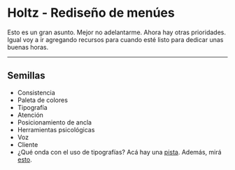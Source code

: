 # Holtz - Rediseño de menúes

Esto es un gran asunto. Mejor no adelantarme. Ahora hay otras prioridades. Igual voy a ir agregando recursos para cuando esté listo para dedicar unas buenas horas.

---
## Semillas
- Consistencia
- Paleta de colores
- Tipografía
- Atención
- Posicionamiento de ancla
- Herramientas psicológicas
- Voz
- Cliente
- ¿Qué onda con el uso de tipografías? Acá hay una [pista](https://bit.ly/3m98xSC). Además, mirá [esto](https://bit.ly/3EfV7ud).